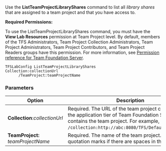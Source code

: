 
Use the **ListTeamProjectLibraryShares** command to list all *library shares* that are assigned to a team
project and that you have access to.

**Required Permissions:**

To use the ListTeamProjectLibraryShares command, you must have the
**View Lab Resources** permission at Team Project level. By default,
members of the TFS Administrators, Team Project Collection
Administrators, Team Project Administrators, Team Project Contributors,
and Team Project Readers groups have this permission. For more
information, see [Permission reference for Team Foundation Server](../../../setup-admin/permissions.md).


    TFSLabConfig ListTeamProjectLibraryShares
    Collection:collectionUrl
          /TeamProject:teamProjectName


### Parameters



| Option | Description |
| --- | --- |
| **Collection**:*collectionUrl* | Required. The URL of the team project collection on the application tier of Team Foundation Server that contains the team project. For example, ```/collection:http://abc:8080/TFS/DefaultCollection```.  |
| **TeamProject:**  *teamProjectName* | Required. The name of the team project. Use quotation marks if there are spaces in the name.  |
